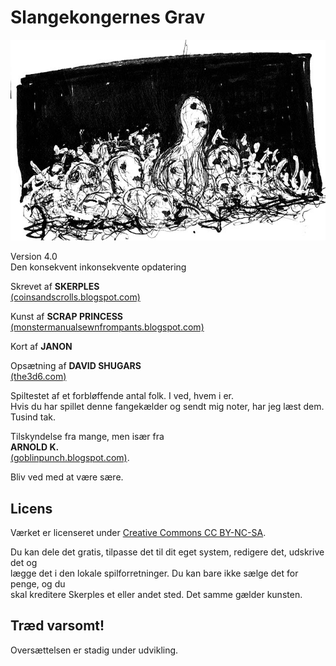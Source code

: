 # Slangekongernes Grav

![Troldegrav](src/images/goblin_pit.jpg)

Version 4.0  
Den konsekvent inkonsekvente opdatering

Skrevet af **SKERPLES**  
[(coinsandscrolls.blogspot.com)](coinsandscrolls.blogspot.com)

Kunst af **SCRAP PRINCESS**  
[(monstermanualsewnfrompants.blogspot.com)](monstermanualsewnfrompants.blogspot.com)

Kort af **JANON**

Opsætning af **DAVID SHUGARS**  
[(the3d6.com)](the3d6.com)

Spiltestet af et forbløffende antal folk. I ved, hvem i er.  
Hvis du har spillet denne fangekælder og sendt mig noter, har jeg læst dem. Tusind tak.

Tilskyndelse fra mange, men især fra  
**ARNOLD K.**  
[(goblinpunch.blogspot.com)](goblinpunch.blogspot.com).

Bliv ved med at være sære.

## Licens

Værket er licenseret under [Creative Commons CC BY-NC-SA](https://creativecommons.org/licenses/by-nc-sa/3.0/).

Du kan dele det gratis, tilpasse det til dit eget system, redigere det, udskrive det og  
lægge det i den lokale spilforretninger. Du kan bare ikke sælge det for penge, og du  
skal kreditere Skerples et eller andet sted. Det samme gælder kunsten.

## Træd varsomt!

Oversættelsen er stadig under udvikling.
